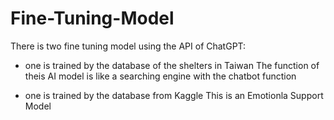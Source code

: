 # Fine-Tuning-Model
There is two fine tuning model using the API of ChatGPT: 

- one is trained by the database of the shelters in Taiwan
The function of theis AI model is like a searching engine with the chatbot function

- one is trained by the database from Kaggle
This is an Emotionla Support Model
